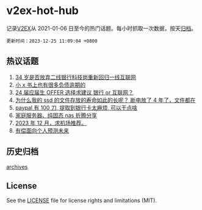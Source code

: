 # v2ex-hot-hub

 记录[V2EX](https://www.v2ex.com/)从 2021-01-06 日至今的热门话题。每小时抓取一次数据，按天[归档](archives)。

`更新时间：2023-12-25 11:09:04 +0800`

## 热议话题

1. [34 岁是否放弃二线银行科技岗重新回归一线互联网](https://www.v2ex.com/t/1003097)
1. [小 x 书上也有很多负债逾期的](https://www.v2ex.com/t/1002975)
1. [24 届应届生 OFFER 选择求建议 银行 or 互联网？](https://www.v2ex.com/t/1003010)
1. [为什么我的 ssd 的文件存放的寿命如此的长呢？ 断电放了 4 年了，文件都在](https://www.v2ex.com/t/1003087)
1. [paypal 有 100 刀, 提取到银行卡太麻烦, 可以干点啥](https://www.v2ex.com/t/1002970)
1. [家庭服务器、纯固态 nas 折腾分享](https://www.v2ex.com/t/1003004)
1. [2023 年 12 月，求机场推荐。](https://www.v2ex.com/t/1003117)
1. [有偿面向个人预测未来](https://www.v2ex.com/t/1003080)

## 历史归档

[archives](archives)

## License

See the [LICENSE](LICENSE) file for license rights and limitations (MIT).
